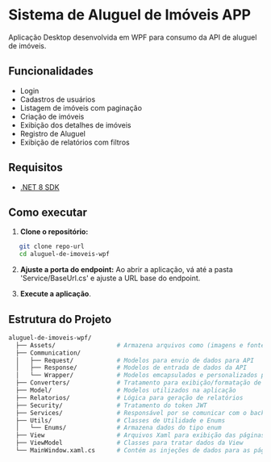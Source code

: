 # Sistema de Aluguel de Imóveis APP

Aplicação Desktop desenvolvida em WPF para consumo da API de aluguel de imóveis.

## Funcionalidades

- Login
- Cadastros de usuários
- Listagem de imóveis com paginação
- Criação de imóveis
- Exibição dos detalhes de imóveis
- Registro de Aluguel
- Exibição de relatórios com filtros

## Requisitos

- [.NET 8 SDK](https://dotnet.microsoft.com/download/dotnet/8.0)

## Como executar

1. **Clone o repositório:**
```bash
   git clone repo-url
   cd aluguel-de-imoveis-wpf
```
2. **Ajuste a porta do endpoint:** Ao abrir a aplicação, vá até a pasta 'Service/BaseUrl.cs' e ajuste a URL base do endpoint.
 
3. **Execute a aplicação**.

## Estrutura do Projeto
```bash
aluguel-de-imoveis-wpf/
  ├── Assets/                 # Armazena arquivos como (imagens e fontes)
  ├── Communication/
  │   ├── Request/            # Modelos para envio de dados para API
  │   ├── Response/           # Modelos de entrada de dados da API
  │   └── Wrapper/            # Modelos emcapsulados e personalizados para uso nos Requests/Responses
  ├── Converters/             # Tratamento para exibição/formatação de dados na aplicação
  ├── Model/                  # Modelos utilizados na aplicação
  ├── Relatorios/             # Lógica para geração de relatórios
  ├── Security/               # Tratamento do token JWT
  ├── Services/               # Responsável por se comunicar com o backend
  ├── Utils/                  # Classes de Utilidade e Enums
  │   └── Enums/              # Armazena dados do tipo enum
  ├── View                    # Arquivos Xaml para exibição das páginas
  ├── ViewModel               # Classes para tratar dados da View
  └── MainWindow.xaml.cs      # Contém as injeções de dados para as páginas
```
